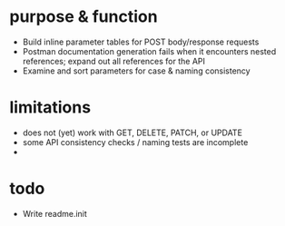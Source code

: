 # purpose & function
- Build inline parameter tables for POST body/response requests
- Postman documentation generation fails when it 
encounters nested references; expand out all references
for the API
- Examine and sort parameters for case & naming consistency
# limitations
- does not (yet) work with GET, DELETE, PATCH, or UPDATE
- some API consistency checks / naming tests are incomplete
- 
# todo
- Write readme.init
